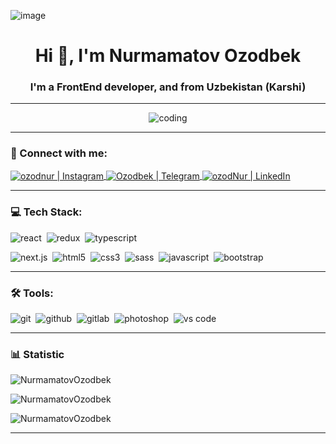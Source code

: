 ![image](https://github.com/halfrost/halfrost/blob/master/icons/header_.png)
<h1 align="center">Hi 👋, I'm Nurmamatov Ozodbek</h1>
<h3 align="center">I'm a FrontEnd developer, and from Uzbekistan (Karshi)</h3>

---

<p align="center" >
  <img alt="coding" src="https://media2.giphy.com/media/qgQUggAC3Pfv687qPC/giphy.gif">
</p>

---

### 🤝 Connect with me:
<p align="left center">
<a href="https://instagram.com/ozod__nurmamatov" target="_blank">
  <img align="center" alt="ozodnur | Instagram" src="https://img.shields.io/badge/instagram-E4405F.svg?&style=for-the-badge&logo=instagram&logoColor=white" />
</a>
<a href="https://t.me/Nurmamatov_Ozodbek" target="_blank">
  <img align="center" alt="Ozodbek | Telegram" src="https://img.shields.io/badge/telegram-4680C2.svg?&style=for-the-badge&logo=telegram&logoColor=white" />
</a>
<a href="https://www.linkedin.com/in/ozodbek-nurmamatov/" target="_blank">
  <img align="center" alt="ozodNur | LinkedIn" src="https://img.shields.io/badge/linkedin-0077B5.svg?&style=for-the-badge&logo=linkedin&logoColor=white" />
</a>
</p>

---

### 💻 Tech Stack:
<p align="left"><img alt="react" src="https://img.shields.io/badge/react-61DAFB.svg?&style=for-the-badge&logo=react&logoColor=fff" />&nbsp;
<img alt="redux" src="https://img.shields.io/badge/redux-764ABC.svg?&style=for-the-badge&logo=redux&logoColor=fff" />&nbsp;
<img alt="typescript" src="https://img.shields.io/badge/typescript-007ACC.svg?&style=for-the-badge&logo=typescript&logoColor=fff" />&nbsp;
  
<img alt="next.js" src="https://img.shields.io/badge/next.js-000.svg?&style=for-the-badge&logo=next.js&logoColor=fff" />&nbsp;
<img alt="html5" src="https://img.shields.io/badge/html-E34F26.svg?&style=for-the-badge&logo=html5&logoColor=fff" />&nbsp;
<img alt="css3" src="https://img.shields.io/badge/css-1572B6.svg?&style=for-the-badge&logo=css3&logoColor=fff" />&nbsp;
<img alt="sass" src="https://img.shields.io/badge/sass-CF649A.svg?&style=for-the-badge&logo=sass&logoColor=fff" />&nbsp;
<img alt="javascript" src="https://img.shields.io/badge/javascript-F7DF1E.svg?&style=for-the-badge&logo=javascript&logoColor=fff" />&nbsp;
<img alt="bootstrap" src="https://img.shields.io/badge/bootstrap-7610F7.svg?&style=for-the-badge&logo=bootstrap&logoColor=fff" />&nbsp;
</p>
  
---

### 🛠 Tools:

<img alt="git" src="https://img.shields.io/badge/git-F05033.svg?&style=for-the-badge&logo=git&logoColor=fff" />&nbsp;
<img alt="github" src="https://img.shields.io/badge/github-000.svg?&style=for-the-badge&logo=github&logoColor=fff" />&nbsp;
<img alt="gitlab" src="https://img.shields.io/badge/gitlab-380D75.svg?&style=for-the-badge&logo=gitlab&logoColor=fff" />&nbsp;
<img alt="photoshop" src="https://img.shields.io/badge/photoshop-31A8FF.svg?&style=for-the-badge&logo=adobe-photoshop&logoColor=fff" />&nbsp;
<img alt="vs code" src="https://img.shields.io/badge/vs code-007ACC.svg?&style=for-the-badge&logo=visual-studio-code&logoColor=fff" />&nbsp;

---

### 📊 Statistic

<p>
  <img src="https://github-readme-stats.vercel.app/api/top-langs?username=NurmamatovOzodbek&show_icons=true&locale=en&layout=compact" alt="NurmamatovOzodbek" />
</p>

<p>
  <img src="https://github-readme-stats.vercel.app/api?username=NurmamatovOzodbek&show_icons=true&locale=en" alt="NurmamatovOzodbek" />
</p>

<p>
  <img src="https://github-readme-streak-stats.herokuapp.com/?user=NurmamatovOzodbek&" alt="NurmamatovOzodbek" />
</p>

---
